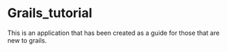 # Grails_tutorial
This is an application that has been created as a guide for those that are new to grails.